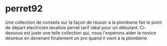 # perret92
Une collection de conseils sur la façon de réussir à la plomberie fait le point de départ electricien levallois perret tarif idéal pour un débutant. Ci-dessous est juste une telle collection qui, nous l'espérons aider le novice désireux en devenant finalement un pro quand il vient à la plomberie.
